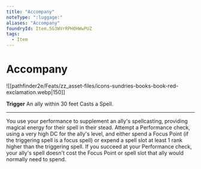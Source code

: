 ```yaml
---
title: "Accompany"
noteType: ":luggage:"
aliases: "Accompany"
foundryId: Item.5G3WVrRPHOHWwPUZ
tags:
  - Item
---
```


# Accompany
![[pathfinder2e/Feats/zz_asset-files/icons-sundries-books-book-red-exclamation.webp|150]]

**Trigger** An ally within 30 feet Casts a Spell.

* * *

You use your performance to supplement an ally's spellcasting, providing magical energy for their spell in their stead. Attempt a Performance check, using a very high DC for the ally's level, and either spend a Focus Point (if the triggering spell is a focus spell) or expend a spell slot at least 1 rank higher than the triggering spell. If you succeed at your Performance check, your ally's spell doesn't cost the Focus Point or spell slot that ally would normally need to spend.
